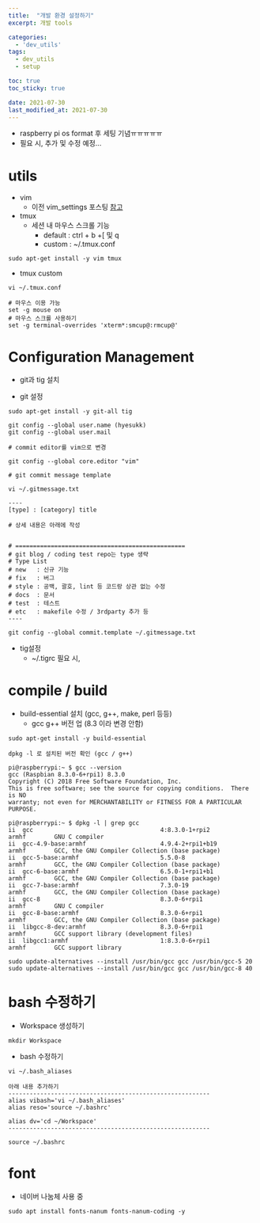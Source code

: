 ```yaml
---
title:  "개발 환경 설정하기"
excerpt: 개발 tools

categories:
  - 'dev_utils'
tags:
  - dev_utils  
  - setup

toc: true
toc_sticky: true

date: 2021-07-30
last_modified_at: 2021-07-30
---
```


* raspberry pi os format 후 세팅 기념ㅠㅠㅠㅠㅠ
* 필요 시, 추가 및 수정 예정...

# utils 

* vim
    + 이전 vim_settings 포스팅 [참고](https://hyesukk.github.io/dev_utils/vim_settings/)
* tmux
    + 세션 내 마우스 스크롤 기능
        - default : ctrl + b +[ 및 q
        - custom : ~/.tmux.conf

```
sudo apt-get install -y vim tmux
```

* tmux custom

```
vi ~/.tmux.conf

# 마우스 이용 가능
set -g mouse on
# 마우스 스크롤 사용하기
set -g terminal-overrides 'xterm*:smcup@:rmcup@'
```

# Configuration Management

* git과 tig 설치

* git 설정

```
sudo apt-get install -y git-all tig

git config --global user.name (hyesukk)
git config --global user.mail

# commit editor를 vim으로 변경

git config --global core.editor "vim"

# git commit message template

vi ~/.gitmessage.txt

----
[type] : [category] title

# 상세 내용은 아래에 작성


# ================================================
# git blog / coding test repo는 type 생략
# Type List
# new   : 신규 기능
# fix   : 버그
# style : 공백, 괄호, lint 등 코드랑 상관 없는 수정
# docs  : 문서
# test  : 테스트
# etc   : makefile 수정 / 3rdparty 추가 등
----

git config --global commit.template ~/.gitmessage.txt

```

* tig설정
    + ~/.tigrc 필요 시, 

# compile / build

* build-essential 설치 (gcc, g++, make, perl 등등)
    + gcc g++ 버전 업 (8.3 이라 변경 안함)

```
sudo apt-get install -y build-essential

dpkg -l 로 설치된 버전 확인 (gcc / g++)

pi@raspberrypi:~ $ gcc --version
gcc (Raspbian 8.3.0-6+rpi1) 8.3.0
Copyright (C) 2018 Free Software Foundation, Inc.
This is free software; see the source for copying conditions.  There is NO
warranty; not even for MERCHANTABILITY or FITNESS FOR A PARTICULAR PURPOSE.

pi@raspberrypi:~ $ dpkg -l | grep gcc
ii  gcc                                    4:8.3.0-1+rpi2                          armhf        GNU C compiler
ii  gcc-4.9-base:armhf                     4.9.4-2+rpi1+b19                        armhf        GCC, the GNU Compiler Collection (base package)
ii  gcc-5-base:armhf                       5.5.0-8                                 armhf        GCC, the GNU Compiler Collection (base package)
ii  gcc-6-base:armhf                       6.5.0-1+rpi1+b1                         armhf        GCC, the GNU Compiler Collection (base package)
ii  gcc-7-base:armhf                       7.3.0-19                                armhf        GCC, the GNU Compiler Collection (base package)
ii  gcc-8                                  8.3.0-6+rpi1                            armhf        GNU C compiler
ii  gcc-8-base:armhf                       8.3.0-6+rpi1                            armhf        GCC, the GNU Compiler Collection (base package)
ii  libgcc-8-dev:armhf                     8.3.0-6+rpi1                            armhf        GCC support library (development files)
ii  libgcc1:armhf                          1:8.3.0-6+rpi1                          armhf        GCC support library

sudo update-alternatives --install /usr/bin/gcc gcc /usr/bin/gcc-5 20 
sudo update-alternatives --install /usr/bin/gcc gcc /usr/bin/gcc-8 40
```


# bash 수정하기

* Workspace 생성하기

```
mkdir Workspace
```

* bash 수정하기

```
vi ~/.bash_aliases

아래 내용 추가하기
---------------------------------------------------------
alias vibash='vi ~/.bash_aliases'
alias reso='source ~/.bashrc'

alias dv='cd ~/Workspace'
---------------------------------------------------------

source ~/.bashrc
```

# font

* 네이버 나눔체 사용 중

```
sudo apt install fonts-nanum fonts-nanum-coding -y
```
